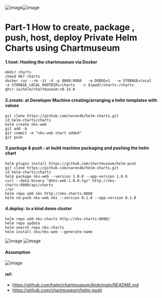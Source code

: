 ![image](https://github.com/user-attachments/assets/c4665d3a-6e2b-4f24-ac5a-4ddeee5f14e7)![image](https://user-images.githubusercontent.com/3488520/192076676-3bd58fa4-db2c-4470-9619-d8c62a1135fc.png)

# Part-1 How to create, package , push, host, deploy Private Helm Charts using Chartmuseum

#### 1.host: Hosting the chartmuseum via Docker

```
mkdir charts
chmod 667 charts
docker run --rm -it -d -p 8080:8080   -e DEBUG=1   -e STORAGE=local   -e STORAGE_LOCAL_ROOTDIR=/charts   -v $(pwd)/charts:/charts ghcr.io/helm/chartmuseum:v0.14.0
```

#### 2.create: at Developer Machine creating/arranging a helm templates with values

```
git clone https://github.com/naren4b/helm-charts.git
cd helm-charts/charts
helm create nks-web
git add -A
git commit -m "nks-web chart added"
git push
```

#### 3.package & push : at build machine packaging and pushing the helm chart

```
helm plugin install https://github.com/chartmuseum/helm-push
git clone https://github.com/naren4b/helm-charts.git
cd helm-charts/charts
helm package nks-web --version 1.0.0 --app-version 1.0.0
curl --data-binary "@nks-web-1.0.0.tgz" http://nks-charts:8080/api/charts
//or
helm repo add nks http://nks-charts:8080
helm cm-push nks-web nks --version 0.1.0 --app-version 0.1.0
```

#### 4.deploy: to a kind demo cluster

```
helm repo add nks-charts http://nks-charts:8080/
helm repo update
helm search repo nks-charts
helm install nks/nks-web --generate-name
```

![image](https://user-images.githubusercontent.com/3488520/192074377-1f743e53-fe55-47fe-b72b-98160d395af7.png)
![image](https://user-images.githubusercontent.com/3488520/192074420-c4253391-67d7-4459-83a7-4e97ad8b9354.png)

#### Assumption
![image](https://github.com/user-attachments/assets/c3a56063-7b92-4c64-aed8-da12f902d4c3)

#### ref:

- https://github.com/helm/chartmuseum/blob/main/README.md
- https://github.com/chartmuseum/helm-push
